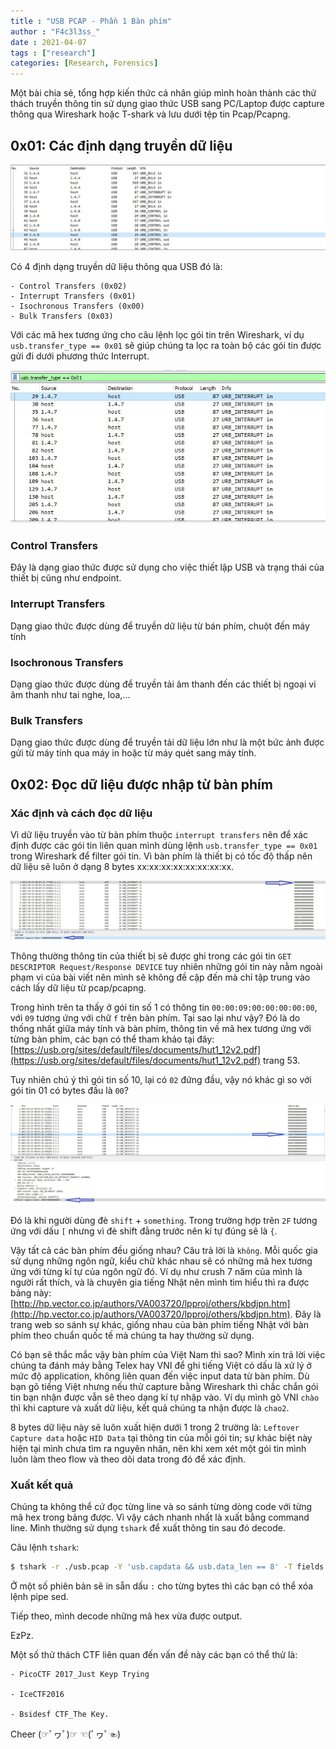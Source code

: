 ```yaml
---
title : "USB PCAP - Phần 1 Bàn phím"
author : "F4c3l3ss_"
date : 2021-04-07
tags : ["research"]
categories: [Research, Forensics]
---
```


Một bài chia sẻ, tổng hợp kiến thức cá nhân giúp mình hoàn thành các thử thách truyền thông tin sử dụng giao thức USB sang PC/Laptop được capture thông qua Wireshark hoặc T-shark và lưu dưới tệp tin Pcap/Pcapng.

## 0x01: Các định dạng truyền dữ liệu

![IMG](/assets/img/blog/1_DangUSB.JPG)

Có 4 định dạng truyền dữ liệu thông qua USB đó là:

    - Control Transfers (0x02)
    - Interrupt Transfers (0x01)
    - Isochronous Transfers (0x00)
    - Bulk Transfers (0x03)

Với các mã hex tương ứng cho câu lệnh lọc gói tin trên Wireshark, ví dụ `usb.transfer_type == 0x01` sẽ giúp chúng ta lọc ra toàn bộ các gói tin được gửi đi dưới phương thức Interrupt.

![IMG](/assets/img/blog/2_VdInterrupt.JPG)

### Control Transfers

Đây là dạng giao thức được sử dụng cho việc thiết lập USB và trạng thái của thiết bị cũng như endpoint.

### Interrupt Transfers

Dạng giao thức được dùng để truyền dữ liệu từ bán phím, chuột đến máy tính

### Isochronous Transfers

Dạng giao thức được dùng để truyền tải âm thanh đến các thiết bị ngoại vi âm thanh như tai nghe, loa,...

### Bulk Transfers

Dạng giao thức được dùng để truyền tải dữ liệu lớn như là một bức ảnh được gửi từ máy tính qua máy in hoặc từ máy quét sang máy tính.

## 0x02: Đọc dữ liệu được nhập từ bàn phím

### Xác định và cách đọc dữ liệu

Vì dữ liệu truyền vào từ bàn phím thuộc `interrupt transfers` nên để xác định được các gói tin liên quan mình dùng lệnh `usb.transfer_type == 0x01` trong Wireshark để filter gói tin. Vì bàn phím là thiết bị có tốc độ thấp nên dữ liệu sẽ luôn ở dạng 8 bytes xx:xx:xx:xx:xx:xx:xx:xx.

![IMG](/assets/img/blog/3_dinhdangbytes.JPG)

Thông thường thông tin của thiết bị sẽ được ghi trong các gói tin `GET DESCRIPTOR Request/Response DEVICE` tuy nhiên những gói tin này nằm ngoài phạm vi của bài viết nên mình sẽ không đề cập đến mà chỉ tập trung vào cách lấy dữ liệu từ pcap/pcapng.

Trong hình trên ta thấy ở gói tin số 1 có thông tin `00:00:09:00:00:00:00:00`, với `09` tương ứng với chữ `f` trên bàn phím. Tại sao lại như vậy? Đó là do thống nhất giữa máy tính và bàn phím, thông tin về mã hex tương ứng với từng bàn phím, các bạn có thể tham khảo tại đây: [https://usb.org/sites/default/files/documents/hut1_12v2.pdf](https://usb.org/sites/default/files/documents/hut1_12v2.pdf) trang 53.

Tuy nhiên chú ý thì gói tin số 10, lại có `02` đứng đầu, vậy nó khác gì so với gói tin 01 có bytes đầu là `00`? 

![IMG](/assets/img/blog/3_dinhdangbytes2.JPG)

Đó là khi người dùng đè `shift` + `something`. Trong trường hợp trên `2F` tương ứng với dấu `[` nhưng vì đè shift đằng trước nên kí tự đúng sẽ là `{`.

Vậy tất cả các bàn phím đều giống nhau? Câu trả lời là `không`. Mỗi quốc gia sử dụng những ngôn ngữ, kiểu chữ khác nhau sẽ có những mã hex tương ứng với từng kí tự của ngôn ngữ đó. Ví dụ như crush 7 năm của mình là người rất thích, và là chuyên gia tiếng Nhật nên mình tìm hiểu thì ra được bảng này: [http://hp.vector.co.jp/authors/VA003720/lpproj/others/kbdjpn.htm](http://hp.vector.co.jp/authors/VA003720/lpproj/others/kbdjpn.htm). Đây là trang web so sánh sự khác, giống nhau của bàn phím tiếng Nhật với bàn phím theo chuẩn quốc tế mà chúng ta hay thường sử dụng.

Có bạn sẽ thắc mắc vậy bàn phím của Việt Nam thì sao? Mình xin trả lời việc chúng ta đánh máy bằng Telex hay VNI để ghi tiếng Việt có dấu là xử lý ở mức độ application, không liên quan đến việc input data từ bàn phím. Dù bạn gõ tiếng Việt nhưng nếu thử capture bằng Wireshark thì chắc chắn gói tin bạn nhận được vẫn sẽ theo dạng kí tự nhập vào. Ví dụ mình gõ VNI `chào` thì khi capture và xuất dữ liệu, kết quả chúng ta nhận được là `chao2`.

8 bytes dữ liệu này sẽ luôn xuất hiện dưới 1 trong 2 trường là: `Leftover Capture data` hoặc `HID Data` tại thông tin của mỗi gói tin; sự khác biệt này hiện tại mình chưa tìm ra nguyên nhân, nên khi xem xét một gói tin mình luôn làm theo flow và theo dõi data trong đó để xác định.

### Xuất kết quả 

Chúng ta không thể cứ đọc từng line và so sánh từng dòng code với từng mã hex trong bảng được. Vì vậy cách nhanh nhất là xuất bằng command line. Mình thường sử dụng `tshark` để xuất thông tin sau đó decode.

Câu lệnh `tshark`:

```bash
$ tshark -r ./usb.pcap -Y 'usb.capdata && usb.data_len == 8' -T fields -e usb.capdata | sed 's/../:&/g2'
```

Ở một số phiên bản sẽ in sẵn dấu `:` cho từng bytes thì các bạn có thể xóa lệnh pipe sed.

Tiếp theo, mình decode những mã hex vừa được output.

EzPz.

Một số thử thách CTF liên quan đến vấn đề này các bạn có thể thử là:

    - PicoCTF 2017_Just Keyp Trying
    
    - IceCTF2016
    
    - Bsidesf CTF_The Key.

Cheer (☞ﾟヮﾟ)☞ ☜(ﾟヮﾟ☜)
